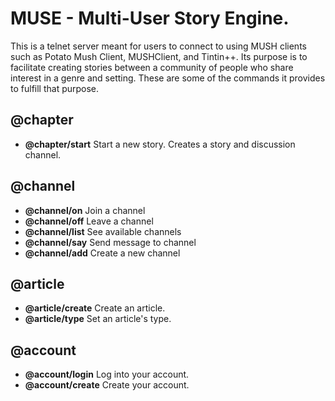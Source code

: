 # MUSE - Multi-User Story Engine.

This is a telnet server meant for users to connect to using MUSH clients such as Potato Mush Client, MUSHClient, and Tintin++. Its purpose is to facilitate creating stories between a community of people who share interest in a genre and setting. These are some of the commands it provides to fulfill that purpose.

## @chapter

- **@chapter/start** Start a new story. Creates a story and discussion channel.

## @channel

- **@channel/on** Join a channel
- **@channel/off** Leave a channel
- **@channel/list** See available channels
- **@channel/say** Send message to channel
- **@channel/add** Create a new channel

## @article

- **@article/create** Create an article.
- **@article/type** Set an article's type.

## @account

- **@account/login** Log into your account.
- **@account/create** Create your account.
